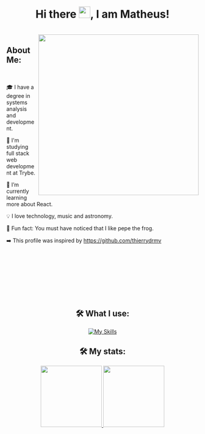 <h1 align="center">Hi there <img src="https://raw.githubusercontent.com/MartinHeinz/MartinHeinz/master/wave.gif" width="30px" height="30px">, I am Matheus!</h1>
<br>

<img align = "right" width = "420px"  src = "https://i.redd.it/imf2rbvi8q9y.gif">
  <h2>About Me:</h2>
    <br>

  🎓 I have a degree in systems analysis and development.
    
   💚 I'm studying full stack web development at Trybe.

   📝 I’m currently learning more about React.
    
   💡 I love technology, music and astronomy.
   
   💬 Fun fact: You must have noticed that I like pepe the frog.
   
   ➡️ This profile was inspired by https://github.com/thierrydrmv

<br>
<br>
<br>
<br>
<br>
<br>
<br>
<h2 align="center">🛠️ What I use:</h2>
<div align="center">

  [![My Skills](https://skillicons.dev/icons?i=html,css,js,react,nodejs,py,selenium,jest,mysql,mongodb,git,vscode,linux,docker,netlify,heroku&perline=8)](https://skillicons.dev)
    <br>
</div> 

<h2 align="center">🛠️ My stats:</h2>
<div align="center">
  <a href="https://github.com/matfbs">
  <img height="160px" src="https://github-readme-stats.vercel.app/api?username=matfbs&show_icons=true&theme=dark&count_private=true&show_icons=true">
  <img height="160px" src="https://github-readme-stats.vercel.app/api/top-langs/?username=matfbs&layout=compact&theme=dark&count_private=true&show_icons=true">
</div>
